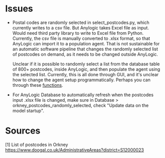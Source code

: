 # Issues

- Postal codes are randomly selected in select\_postcodes.py, which currently
  writes to a csv file.
  But Anylogic takes Excel file as input.
  Would need third party library to write to Excel file from Python.
  Currently, the csv file is manually converted to .xlsx format, so that
  AnyLogic can import it to a population agent.
  That is not sustainable for an automatic software pipeline that changes
  the randomly selected list of postcodes on demand, as it needs to be changed
  outside AnyLogic.

  Unclear if it is possible to randomly select a list from the database table
  of 800+ postcodes, inside AnyLogic, and then populate the agent using the
  selected list.
  Currently, this is all done through GUI, and it's unclear how to change
  the agent setup programmatically. Perhaps you can through these
  [functions](https://anylogic.help/anylogic/gis/agents-placement.html#agent-location-api).

- For AnyLogic Database to automatically refresh when the postcodes input
  .xlsx file is changed, make sure in
  Database > orkney\_postcodes\_randomly\_selected, check "Update data on
  the model startup".

# Sources

[1] List of postcodes in Orkney
https://www.doogal.co.uk/AdministrativeAreas?district=S12000023

